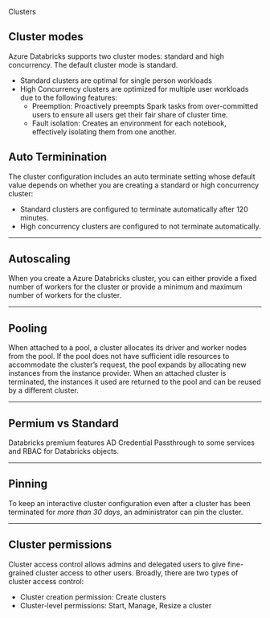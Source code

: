 Clusters

## Cluster modes

Azure Databricks supports two cluster modes: standard and high concurrency. The default cluster mode is standard. 
- Standard clusters are optimal for single person workloads
- High Concurrency clusters are optimized for multiple user workloads due to the following features:
    - Preemption: Proactively preempts Spark tasks from over-committed users to ensure all users get their fair share of cluster time.
    - Fault isolation: Creates an environment for each notebook, effectively isolating them from one another.


## Auto Terminination
The cluster configuration includes an auto terminate setting whose default value depends on whether you are creating a standard or high concurrency cluster:
- Standard clusters are configured to terminate automatically after 120 minutes.
- High concurrency clusters are configured to not terminate automatically.


***
## Autoscaling
When you create a Azure Databricks cluster, you can either provide a fixed number of workers for the cluster or provide a minimum and maximum number of workers for the cluster.


***
## Pooling
When attached to a pool, a cluster allocates its driver and worker nodes from the pool. If the pool does not have sufficient idle resources to accommodate the cluster’s request, the pool expands by allocating new instances from the instance provider. When an attached cluster is terminated, the instances it used are returned to the pool and can be reused by a different cluster.

***
## Permium vs Standard
Databricks premium features AD Credential Passthrough to some services and RBAC for Databricks objects.

***
## Pinning
To keep an interactive cluster configuration even after a cluster has been terminated for *more than 30 days*, an administrator can pin the cluster.

***
## Cluster permissions
Cluster access control allows admins and delegated users to give fine-grained cluster access to other users. Broadly, there are two types of cluster access control:
- Cluster creation permission: Create clusters
- Cluster-level permissions: Start, Manage, Resize a cluster